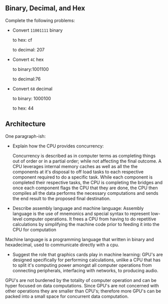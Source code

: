 ## Binary, Decimal, and Hex

Complete the following problems:

* Convert `11001111` binary

    to hex: cf

    to decimal: 207


* Convert `4C` hex

    to binary:1001100

    to decimal:76


* Convert `68` decimal

    to binary: 1000100

    to hex: 44


## Architecture

One paragraph-ish:

* Explain how the CPU provides concurrency:

    Concurrency is described as in computer terms as completing things out of order or in a partial order; while not affecting the final outcome.
    A CPU leverages internal memory caches as well as all the the components at it's disposal to off load tasks to each respective component required to do a specific task. While each component is completed their respective tasks, the CPU is completing the bridges and  once each component flags the CPU that they are done, the CPU then compiles all the data performs the necessary computations and sends the end result to the proposed final destination.

* Describe assembly language and machine language:
Assembly language is the use of mnemonics and special syntax to represent low-level computer operations. It frees a CPU from having to do repetitive calculations by simplifying the machine code prior to feeding it into the CPU for computation

Machine language is a programming language that written in binary and hexadecimal, used to communicate directly with a cpu.

* Suggest the role that graphics cards play in machine learning:
GPU's are designed specifically for performing calculations, unlike a CPU that has to split it's computing power amongst all computer operations from connecting peripherals, interfacing with networks, to producing audio.

GPU's are not burdened by the totality of computer operation and can be hyper focused on data computations. Since GPU's are not concerned with other operations they are smaller than CPU's; therefore more GPU's can be packed into a small space for concurrent data computation.

